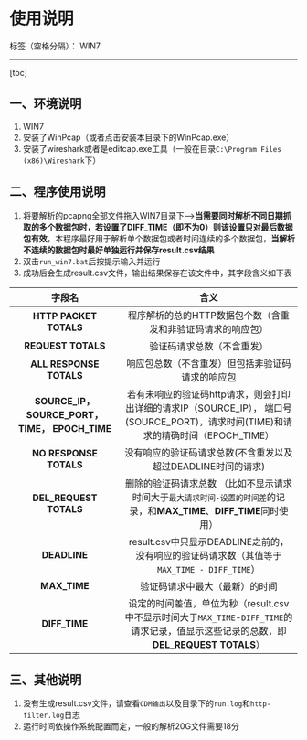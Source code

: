 ﻿# 使用说明 

标签（空格分隔）： WIN7

---
[toc]

## 一、环境说明
1. WIN7
2. 安装了WinPcap（或者点击安装本目录下的WinPcap.exe）
3. 安装了wireshark或者是editcap.exe工具（一般在目录`C:\Program Files (x86)\Wireshark`下）

## 二、程序使用说明
1. 将要解析的pcapng全部文件拖入WIN7目录下-->**当需要同时解析不同日期抓取的多个数据包时，若设置了DIFF_TIME（即不为0）则该设置只对最后数据包有效**，本程序最好用于解析单个数据包或者时间连续的多个数据包，**当解析不连续的数据包时最好单独运行并保存result.csv结果**
2. 双击`run_win7.bat`后按提示输入并运行
3. 成功后会生成result.csv文件，输出结果保存在该文件中，其字段含义如下表
        
|字段名|含义|
|:--:|:--:|
|**HTTP PACKET TOTALS**|程序解析的总的HTTP数据包个数（含重发和非验证码请求的响应包）|
|**REQUEST TOTALS**|验证码请求总数（不含重发）|
|**ALL RESPONSE TOTALS**|响应包总数（不含重发）但包括非验证码请求的响应包|
|**SOURCE_IP，SOURCE_PORT， TIME， EPOCH_TIME**|若有未响应的验证码http请求，则会打印出详细的请求IP（SOURCE_IP）， 端口号(SOURCE_PORT)，请求时间(TIME)和请求的精确时间（EPOCH_TIME）|
|**NO RESPONSE TOTALS**|没有响应的验证码请求总数(不含重发以及超过DEADLINE时间的请求)|
|**DEL_REQUEST TOTALS**|删除的验证码请求总数 （比如不显示请求时间大于`最大请求时间-设置的时间差`的记录，和**MAX_TIME**、**DIFF_TIME**同时使用）|
|**DEADLINE**|result.csv中只显示DEADLINE之前的，没有响应的验证码请求数（其值等于`MAX_TIME - DIFF_TIME`）|
|**MAX_TIME**|验证码请求中最大（最新）的时间|
|**DIFF_TIME**|设定的时间差值，单位为秒（result.csv中不显示时间大于`MAX_TIME`-`DIFF_TIME`的请求记录，值显示这些记录的总数，即**DEL_REQUEST TOTALS**）|
        
## 三、其他说明
1. 没有生成result.csv文件，请查看`CDM输出`以及目录下的`run.log`和`http-filter.log`日志
2. 运行时间依操作系统配置而定，一般的解析20G文件需要18分



